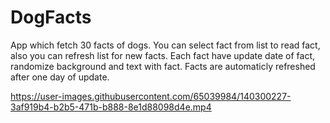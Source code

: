 # DogFacts

App which fetch 30 facts of dogs. You can select fact from list to read fact, also you can refresh list for new facts.
Each fact have update date of fact, randomize background and text with fact.
Facts are automaticly refreshed after one day of update.

https://user-images.githubusercontent.com/65039984/140300227-3af919b4-b2b5-471b-b888-8e1d88098d4e.mp4

